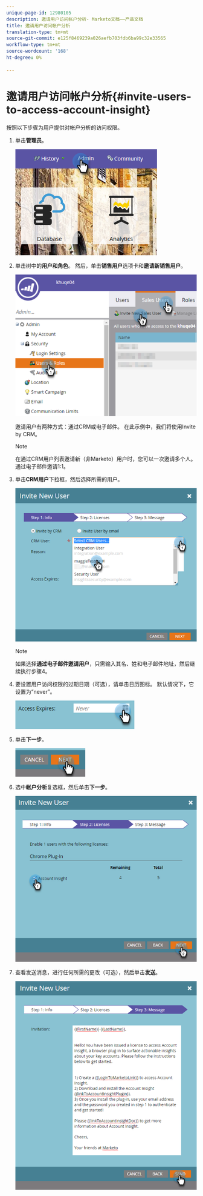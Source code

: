 ```yaml
---
unique-page-id: 12980105
description: 邀请用户访问帐户分析- Marketo文档——产品文档
title: 邀请用户访问帐户分析
translation-type: tm+mt
source-git-commit: e125f8469239a026aefb703fdb6ba99c32e33565
workflow-type: tm+mt
source-wordcount: '168'
ht-degree: 0%

---
```



# 邀请用户访问帐户分析{#invite-users-to-access-account-insight}

按照以下步骤为用户提供对帐户分析的访问权限。

1. 单击&#x200B;**管理员**。

   ![](assets/admin-1.png)

1. 单击树中的&#x200B;**用户和角色**。 然后，单击&#x200B;**销售用户**&#x200B;选项卡和&#x200B;**邀请新销售用户**。

   ![](assets/two-6.png)

   邀请用户有两种方式：通过CRM或电子邮件。 在此示例中，我们将使用Invite by CRM。

   >[!NOTE]
   >
   >在通过CRM用户列表邀请新（非Marketo）用户时，您可以一次邀请多个人。 通过电子邮件邀请1:1。

1. 单击&#x200B;**CRM用户**&#x200B;下拉框，然后选择所需的用户。

   ![](assets/three-5.png)

   >[!NOTE]
   >
   >如果选择&#x200B;**通过电子邮件邀请用户**，只需输入其名、姓和电子邮件地址，然后继续执行步骤4。

1. 要设置用户访问权限的过期日期（可选），请单击日历图标。 默认情况下，它设置为“never”。

   ![](assets/four-5.png)

1. 单击&#x200B;**下一步**。

   ![](assets/five-5.png)

1. 选中&#x200B;**帐户分析**&#x200B;复选框，然后单击&#x200B;**下一步**。

   ![](assets/six-3.png)

1. 查看发送消息，进行任何所需的更改（可选），然后单击&#x200B;**发送**。

   ![](assets/seven-2.png)
